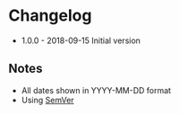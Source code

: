 # Changelog

* 1.0.0 - 2018-09-15 Initial version

## Notes
* All dates shown in YYYY-MM-DD format
* Using [SemVer](http://semver.org/)
